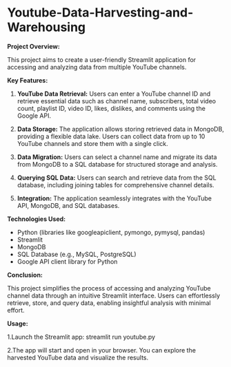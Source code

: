 # Youtube-Data-Harvesting-and-Warehousing
**Project Overview:**

This project aims to create a user-friendly Streamlit application for accessing and analyzing data from multiple YouTube channels.

**Key Features:**
1. **YouTube Data Retrieval:** Users can enter a YouTube channel ID and retrieve essential data such as channel name, subscribers, total video count, playlist ID, video ID, likes, dislikes, and comments using the Google API.

2. **Data Storage:** The application allows storing retrieved data in MongoDB, providing a flexible data lake. Users can collect data from up to 10 YouTube channels and store them with a single click.

3. **Data Migration:** Users can select a channel name and migrate its data from MongoDB to a SQL database for structured storage and analysis.

4. **Querying SQL Data:** Users can search and retrieve data from the SQL database, including joining tables for comprehensive channel details.

5. **Integration:** The application seamlessly integrates with the YouTube API, MongoDB, and SQL databases.

**Technologies Used:**
- Python (libraries like googleapiclient, pymongo, pymysql, pandas)
- Streamlit
- MongoDB
- SQL Database (e.g., MySQL, PostgreSQL)
- Google API client library for Python

**Conclusion:**

This project simplifies the process of accessing and analyzing YouTube channel data through an intuitive Streamlit interface. Users can effortlessly retrieve, store, and query data, enabling insightful analysis with minimal effort.

**Usage:**

1.Launch the Streamlit app: streamlit run youtube.py

2.The app will start and open in your browser. You can explore the harvested YouTube data and visualize the results.
